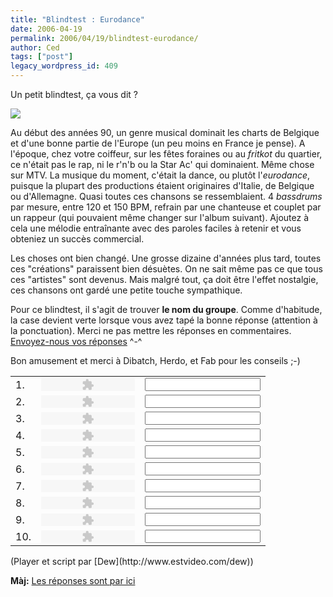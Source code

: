 ```yaml
---
title: "Blindtest : Eurodance"
date: 2006-04-19
permalink: 2006/04/19/blindtest-eurodance/
author: Ced
tags: ["post"]
legacy_wordpress_id: 409
---
```


Un petit blindtest, ça vous dit ?

<img src="https://64k.be/wp-content/uploads/2006/musique/blindtest2.jpg" />

<!-- excerpt -->

Au début des années 90, un genre musical dominait les charts de Belgique et d'une bonne partie de l'Europe (un peu moins en France je pense). A l'époque, chez votre coiffeur, sur les fêtes foraines ou au _fritkot_ du quartier, ce n'était pas le rap, ni le r'n'b ou la Star Ac' qui dominaient. Même chose sur MTV. La musique du moment, c'était la dance, ou plutôt l'_eurodance_, puisque la plupart des productions étaient originaires d'Italie, de Belgique ou d'Allemagne. Quasi toutes ces chansons se ressemblaient. 4 _bassdrums_ par mesure, entre 120 et 150 BPM, refrain par une chanteuse et couplet par un rappeur (qui pouvaient même changer sur l'album suivant). Ajoutez à cela une mélodie entraînante avec des paroles faciles à retenir et vous obteniez un succès commercial.

Les choses ont bien changé. Une grosse dizaine d'années plus tard, toutes ces "créations" paraissent bien désuètes. On ne sait même pas ce que tous ces "artistes" sont devenus. Mais malgré tout, ça doit être l'effet nostalgie, ces chansons ont gardé une petite touche sympathique.

Pour ce blindtest, il s'agit de trouver __le nom du groupe__. Comme d'habitude, la case devient verte lorsque vous avez tapé la bonne réponse (attention à la ponctuation). Merci ne pas mettre les réponses en commentaires. [Envoyez-nous vos réponses](http://64k.be/contact) ^-^

Bon amusement et merci à Dibatch, Herdo, et Fab pour les conseils ;-)

<script src="http://64k.be/wp-content/themes/k2/js/blindtest.js" type="text/javascript"></script>
<table style="width: 100%">
<tr>
<td>1.</td>
<td><object type="application/x-shockwave-flash" data="http://64k.be/wp-content/plugins/dewplayer-mini.swf?mp3=https://64k.be/wp-content/uploads/2006/blindtest/02/01.mp3" wmode="transparent" height="20" width="150">
<param name="movie" value="http://64k.be/wp-content/plugins/dewplayer-mini.swf?mp3=https://64k.be/wp-content/uploads/2006/blindtest/02/01.mp3"></param>
<param name="wmode" value="transparent"></param> </object></td>
<td><input id="q21" onkeyup="javascript:checkQ(this);" class="quizz" name="q21" type="text" /></td>
</tr>
<tr>
<td>2.</td>
<td><object type="application/x-shockwave-flash" data="http://64k.be/wp-content/plugins/dewplayer-mini.swf?mp3=https://64k.be/wp-content/uploads/2006/blindtest/02/02.mp3" wmode="transparent" height="20" width="150">
<param name="movie" value="http://64k.be/wp-content/plugins/dewplayer-mini.swf?mp3=https://64k.be/wp-content/uploads/2006/blindtest/02/02.mp3"></param>
<param name="wmode" value="transparent"></param> </object></td>
<td><input id="q22" onkeyup="javascript:checkQ(this);" class="quizz" name="q22" type="text" /></td>
</tr>
<tr>
<td>3.</td>
<td><object type="application/x-shockwave-flash" data="http://64k.be/wp-content/plugins/dewplayer-mini.swf?mp3=https://64k.be/wp-content/uploads/2006/blindtest/02/03.mp3" wmode="transparent" height="20" width="150">
<param name="movie" value="http://64k.be/wp-content/plugins/dewplayer-mini.swf?mp3=https://64k.be/wp-content/uploads/2006/blindtest/02/03.mp3"></param>
<param name="wmode" value="transparent"></param> </object></td>
<td><input id="q23" onkeyup="javascript:checkQ(this);" class="quizz" name="q23" type="text" /></td>
</tr>
<tr>
<td>4.</td>
<td><object type="application/x-shockwave-flash" data="http://64k.be/wp-content/plugins/dewplayer-mini.swf?mp3=https://64k.be/wp-content/uploads/2006/blindtest/02/04.mp3" wmode="transparent" height="20" width="150">
<param name="movie" value="http://64k.be/wp-content/plugins/dewplayer-mini.swf?mp3=https://64k.be/wp-content/uploads/2006/blindtest/02/04.mp3"></param>
<param name="wmode" value="transparent"></param> </object></td>
<td><input id="q24" onkeyup="javascript:checkQ(this);" class="quizz" name="q24" type="text" /></td>
</tr>
<tr>
<td>5.</td>
<td><object type="application/x-shockwave-flash" data="http://64k.be/wp-content/plugins/dewplayer-mini.swf?mp3=https://64k.be/wp-content/uploads/2006/blindtest/02/05.mp3" wmode="transparent" height="20" width="150">
<param name="movie" value="http://64k.be/wp-content/plugins/dewplayer-mini.swf?mp3=https://64k.be/wp-content/uploads/2006/blindtest/02/05.mp3"></param>
<param name="wmode" value="transparent"></param> </object></td>
<td><input id="q25" onkeyup="javascript:checkQ(this);" class="quizz" name="q25" type="text" /></td>
</tr>
<tr>
<td>6.</td>
<td><object type="application/x-shockwave-flash" data="http://64k.be/wp-content/plugins/dewplayer-mini.swf?mp3=https://64k.be/wp-content/uploads/2006/blindtest/02/06.mp3" wmode="transparent" height="20" width="150">
<param name="movie" value="http://64k.be/wp-content/plugins/dewplayer-mini.swf?mp3=https://64k.be/wp-content/uploads/2006/blindtest/02/06.mp3"></param>
<param name="wmode" value="transparent"></param> </object></td>
<td><input id="q26" onkeyup="javascript:checkQ(this);" class="quizz" name="q26" type="text" /></td>
</tr>
<tr>
<td>7.</td>
<td><object type="application/x-shockwave-flash" data="http://64k.be/wp-content/plugins/dewplayer-mini.swf?mp3=https://64k.be/wp-content/uploads/2006/blindtest/02/07.mp3" wmode="transparent" height="20" width="150">
<param name="movie" value="http://64k.be/wp-content/plugins/dewplayer-mini.swf?mp3=https://64k.be/wp-content/uploads/2006/blindtest/02/07.mp3"></param>
<param name="wmode" value="transparent"></param> </object></td>
<td><input id="q27" onkeyup="javascript:checkQ(this);" class="quizz" name="q27" type="text" /></td>
</tr>
<tr>
<td>8.</td>
<td><object type="application/x-shockwave-flash" data="http://64k.be/wp-content/plugins/dewplayer-mini.swf?mp3=https://64k.be/wp-content/uploads/2006/blindtest/02/08.mp3" wmode="transparent" height="20" width="150">
<param name="movie" value="http://64k.be/wp-content/plugins/dewplayer-mini.swf?mp3=https://64k.be/wp-content/uploads/2006/blindtest/02/08.mp3"></param>
<param name="wmode" value="transparent"></param> </object></td>
<td><input id="q28" onkeyup="javascript:checkQ(this);" class="quizz" name="q28" type="text" /></td>
</tr>
<tr>
<td>9.</td>
<td><object type="application/x-shockwave-flash" data="http://64k.be/wp-content/plugins/dewplayer-mini.swf?mp3=https://64k.be/wp-content/uploads/2006/blindtest/02/09.mp3" wmode="transparent" height="20" width="150">
<param name="movie" value="http://64k.be/wp-content/plugins/dewplayer-mini.swf?mp3=https://64k.be/wp-content/uploads/2006/blindtest/02/09.mp3"></param>
<param name="wmode" value="transparent"></param> </object></td>
<td><input id="q29" onkeyup="javascript:checkQ(this);" class="quizz" name="q29" type="text" /></td>
</tr>
<tr>
<td>10.</td>
<td><object type="application/x-shockwave-flash" data="http://64k.be/wp-content/plugins/dewplayer-mini.swf?mp3=https://64k.be/wp-content/uploads/2006/blindtest/02/10.mp3" wmode="transparent" height="20" width="150">
<param name="movie" value="http://64k.be/wp-content/plugins/dewplayer-mini.swf?mp3=https://64k.be/wp-content/uploads/2006/blindtest/02/10.mp3"></param>
<param name="wmode" value="transparent"></param> </object></td>
<td><input id="q30" onkeyup="javascript:checkQ(this);" class="quizz" name="q30" type="text" /></td>
</tr>
</table>
<script type="text/javascript"> q = new Array(); q["q21"]  = "8dd0e865dd3d74440b87ae772b574b323db26a61"; q["q22"]  = "bccf99b30a49b0ab064d4029eb6911e16d335cb0"; q["q23"]  = "710d00a60e38ef3ce5e0a8cfa1903ca88d77a090"; q["q24"]  = "78a3aed8df0c194c9620a28ced46d23779481d86"; q["q25"]  = "65419063431d5665a93120a7a6e956435a20249c"; q["q26"]  = "0b66b267e4126b5736d3fc45e600e346f9290c0e"; q["q27"]  = "da5525bc975f5c788257b04742c6d5ec3f18d30c"; q["q28"]  = "e1f92f6332af0d9ac185db0c42a8721dfd63b9c0"; q["q29"]  = "7690b7ccb987f4b3f32d2b9e7e8a69db2d0ded02"; q["q30"]  = "6164361c23843b52960bcc2f6c38d5dfde437a06"; </script>(Player et script par [Dew](http://www.estvideo.com/dew))

__Màj:__ [Les réponses sont par ici](http://64k.be/2006/04/23/blindtest-eurodance-les-reponses)
